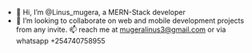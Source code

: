 - 👋 Hi, I’m @Linus_mugera, a MERN-Stack developer 
- 💞️ I’m looking to collaborate on web and mobile development projects from any invite.
📫 reach me at mugeralinus3@gmail.com or via whatsapp +254740758955

<!---
Linusmugera/Linusmugera is a ✨ special ✨ repository because its `README.md` (this file) appears on your GitHub profile.
You can click the Preview link to take a look at your changes.
--->
